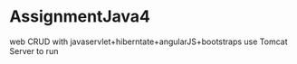 # AssignmentJava4
web CRUD with javaservlet+hiberntate+angularJS+bootstraps
use Tomcat Server to run
